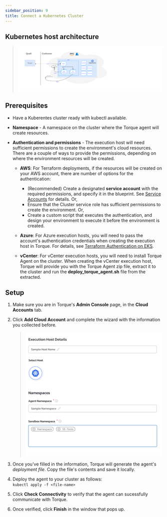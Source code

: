 ```yaml
---
sidebar_position: 9
title: Connect a Kubernetes Cluster
---
```



## Kubernetes host architecture

> ![Locale Dropdown](/img/k8s-host-architecture.png)

## Prerequisites

- Have a Kuberentes cluster ready with kubectl available.
   
- **Namespace** - A namespace on the cluster where the Torque agent will create resources.
   
- **Authentication and permissions** - The execution host will need sufficient permissions to create the environment's cloud resources. There are a couple of ways to provide the permissions, depending on where the environment resources will be created.

  - __AWS__: For Terraform deployments, if the resources will be created on your AWS account, there are number of options for the authentication:
    - (Recommended) Create a designated __service account__ with the required permissions, and specify it in the blueprint. See [Service Accounts](/blueprint-designer-guide/Service%20Accounts) for details. Or,
    - Ensure that the Cluster service role has sufficient permissions to create the environment. Or,
    - Create a custom script that executes the authentication, and design your environment to execute it before the environment is created. 
   
  - __Azure__: For Azure execution hosts, you will need to pass the account's authentication credentials when creating the execution host in Torque. For details, see [Terraform Authentication on EKS](/blueprint-designer-guide/service-accounts-for-azure).

  - __vCenter__: For vCenter execution hosts, you will need to install Torque Agent on the cluster. When creating the vCenter execution host, Torque will provide you with the Torque Agent zip file, extract it to the cluster and run the __deploy_torque_agent.sh__ file from the extracted.

## Setup


1. Make sure you are in Torque's **Admin Console** page, in the **Cloud Accounts** tab.
2. Click **Add Cloud Account** and complete the wizard with the information you collected before. 
   > ![Locale Dropdown](/img/add-k8s-wizard.png)
3. Once you've filled in the information, Torque will generate the agent's *deployment file*. Copy the file's contents and save it locally. 
4. Deploy the agent to your cluster as follows:  
   ``` kubectl apply -f <file-name> ```

5. Click __Check Connectivity__ to verify that the agent can sucessfully communicate with Torque. 
6. Once verified, click **Finish** in the window that pops up.
